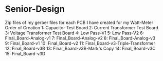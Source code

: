 # Senior-Design

Zip files of my gerber files for each PCB I have created for my Watt-Meter
  Order of Creation
    1: Capacitor Test Board
    2: Current Transformer Test Board
    3: Voltage Transformer Test Board
    4: Low Pass-V1
    5: Low Pass-V2
    6: Final_Board-Analog-v1
    7: Final_Board-Analog-v2
    8: Final_Board-Analog-v3
    9: Final_Board-v1
    10: Final_Board-v2
    11: Final_Board-v3-Triple-Transformer
    12: Final_Board-v3B
    13: Final_Board-v3B-Mark's Copy
    14: Final_Board-v3C
    15: Final_Board-v3D
    
    
    
